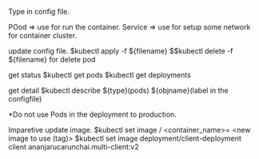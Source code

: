 Type in config file.

POod => use for run the container.
Service => use for setup some network for container cluster.

update config file.
$kubectl apply -f ${filename}
$$kubectl delete -f ${filename} for delete pod


get status
$kubectl get pods
$kubectl get deployments

get detail
$kubectl describe ${type}(pods) ${objname}(label in the configfile)

*Do not use Pods in the deployment to production.


Imparetive update image.
$kubectl set image <objtype>/<objname> <container_name>= <new image to use (tag)>
$kubectl set image deployment/client-deployment client ananjarucarunchai.multi-client:v2
